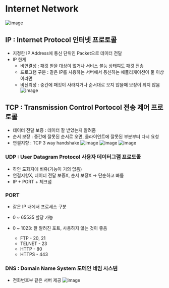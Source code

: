 # Internet Network
![image](https://github.com/suzieep/TIL/assets/61377122/61a65457-daff-412c-8017-6e66556a1a0a)


## IP : Internet Protocol 인터넷 프로토콜
- 지정한 IP Address에 통신 단위인 Packet으로 데이터 전달
- IP 한계
    - 비연결성 : 패킷 받을 대상이 없거나 서비스 불능 상태여도 패킷 전송
    - 프로그램 구분 : 같은 IP를 사용하는 서버에서 통신하는 애플리케이션이 둘 이상이라면
    - 비신뢰성 : 중간에 패킷이 사라지거나 순서대로 오지 않을때 보장이 되지 않음
    ![image](https://github.com/suzieep/TIL/assets/61377122/b2b9332d-64c6-4c52-bcba-b0e09acd1c37)


## TCP : Transmission Control Portocol 전송 제어 프로토콜
- 데이터 전달 보증 : 데이터 잘 받았는지 알려줌
- 순서 보장 : 중간에 잘못된 순서로 오면, 클라이언트에 잘못된 부분부터 다시 요청
- 연결지향 : TCP 3 way handshake
![image](https://github.com/suzieep/TIL/assets/61377122/e708c8fa-40a9-4095-97ed-c45060fcd491)
![image](https://github.com/suzieep/TIL/assets/61377122/ff7d378a-7ee2-4d11-ad55-82dc16190b47)
![image](https://github.com/suzieep/TIL/assets/61377122/8cf59887-0068-4767-b215-1bbcf0534b9d)




### UDP : User Datagram Protocol 사용자 데이터그램 프로토콜
- 하얀 도화지에 비유(기능이 거의 없음)
- 연결지향X, 데이터 전달 보증X, 순서 보장X -> 단순하고 빠름
- IP + PORT + 체크섬

### PORT
- 같은 IP 내에서 프로세스 구분

- 0 ~ 65535 할당 가능
- 0 ~ 1023: 잘 알려진 포트, 사용하지 않는 것이 좋음
    - FTP - 20, 21
    - TELNET - 23
    - HTTP - 80
    - HTTPS - 443

### DNS : Domain Name System 도메인 네임 시스템
- 전화번호부 같은 서버 제공
![image](https://github.com/suzieep/TIL/assets/61377122/7d147ea7-6610-480a-934a-0af60bf6f721)